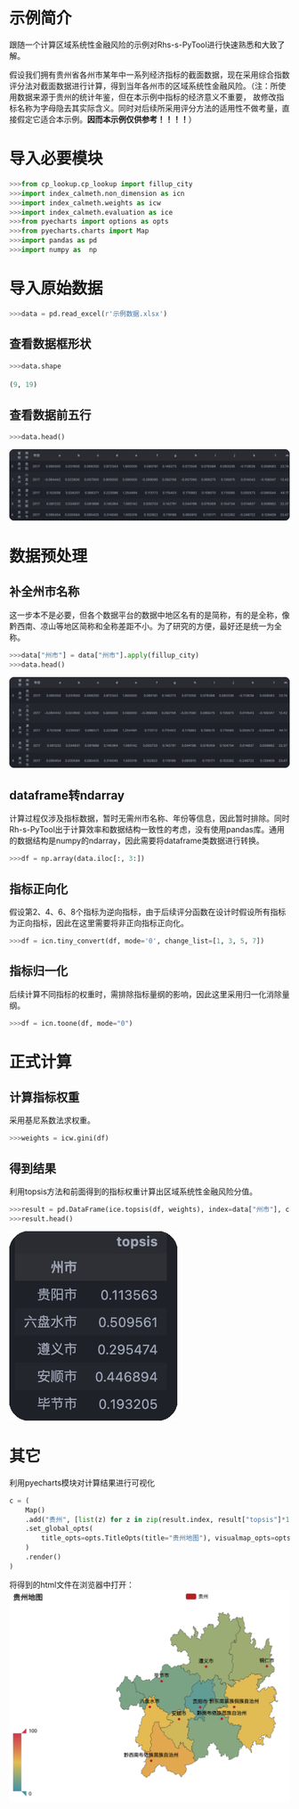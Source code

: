 # 示例简介
跟随一个计算区域系统性金融风险的示例对Rhs-s-PyTool进行快速熟悉和大致了解。

假设我们拥有贵州省各州市某年中一系列经济指标的截面数据，现在采用综合指数评分法对截面数据进行计算，得到当年各州市的区域系统性金融风险。（注：所使用数据来源于贵州的统计年鉴，但在本示例中指标的经济意义不重要，
故修改指标名称为字母隐去其实际含义。同时对后续所采用评分方法的适用性不做考量，直接假定它适合本示例。**因而本示例仅供参考！！！！**）

# 导入必要模块
```python
>>>from cp_lookup.cp_lookup import fillup_city
>>>import index_calmeth.non_dimension as icn
>>>import index_calmeth.weights as icw
>>>import index_calmeth.evaluation as ice
>>>from pyecharts import options as opts
>>>from pyecharts.charts import Map
>>>import pandas as pd
>>>import numpy as  np
```

# 导入原始数据
```python
>>>data = pd.read_excel(r'示例数据.xlsx')
```

## 查看数据框形状
```python
>>>data.shape

(9, 19)
```

## 查看数据前五行
```python
>>>data.head()
```
<img src="pictures/head.png">

# 数据预处理
## 补全州市名称
这一步本不是必要，但各个数据平台的数据中地区名有的是简称，有的是全称，像黔西南、凉山等地区简称和全称差距不小。为了研究的方便，最好还是统一为全称。
```python
>>>data["州市"] = data["州市"].apply(fillup_city)
>>>data.head()
```
<img src="pictures/new_head.png">

## dataframe转ndarray
计算过程仅涉及指标数据，暂时无需州市名称、年份等信息，因此暂时排除。同时Rh-s-PyTool出于计算效率和数据结构一致性的考虑，没有使用pandas库。通用的数据结构是numpy的ndarray，因此需要将dataframe类数据进行转换。
```python
>>>df = np.array(data.iloc[:, 3:])
```

## 指标正向化
假设第2、4、6、8个指标为逆向指标，由于后续评分函数在设计时假设所有指标为正向指标，因此在这里需要将非正向指标正向化。
```python
>>>df = icn.tiny_convert(df, mode='0', change_list=[1, 3, 5, 7])
```

## 指标归一化
后续计算不同指标的权重时，需排除指标量纲的影响，因此这里采用归一化消除量纲。
```python
>>>df = icn.toone(df, mode="0")
```

# 正式计算
## 计算指标权重
采用基尼系数法求权重。
```python
>>>weights = icw.gini(df)
```

## 得到结果
利用topsis方法和前面得到的指标权重计算出区域系统性金融风险分值。
```python
>>>result = pd.DataFrame(ice.topsis(df, weights), index=data["州市"], columns=["topsis"])
>>>result.head()
```
<img src="pictures/result_head.png">

# 其它
利用pyecharts模块对计算结果进行可视化
```python
c = (
    Map()
    .add("贵州", [list(z) for z in zip(result.index, result["topsis"]*100)], "贵州")
    .set_global_opts(
        title_opts=opts.TitleOpts(title="贵州地图"), visualmap_opts=opts.VisualMapOpts()
    )
    .render()
)
```
将得到的html文件在浏览器中打开：
<img src="pictures/map.png">